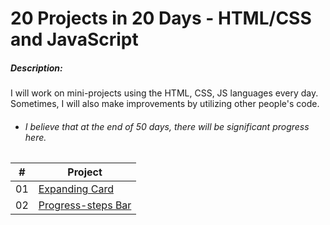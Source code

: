 

 # 20 Projects in 20 Days - HTML/CSS and JavaScript



 ##### Description:

 I will work on mini-projects using the HTML, CSS, JS languages every day. Sometimes, I will also make improvements by utilizing other people's code.

 - ###### I believe that at the end of 50 days, there will be significant progress here.

| # | Project |
| ------ | ------ |
| 01 | [Expanding Card](https://github.com/cankerim02/50-projects-50-days/tree/master/expanding-cards "Expanding Card")|
| 02 | [Progress-steps Bar](https://github.com/cankerim02/50-projects-50-days/tree/master/expanding-cards "Progress-steps Bar")|

